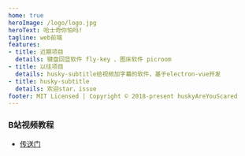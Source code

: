 ```yaml
---
home: true
heroImage: /logo/logo.jpg
heroText: 哈士奇你怕吗!
tagline: web前端
features:
- title: 近期项目
  details: 键盘回显软件 fly-key 、图床软件 picroom
- title: 以往项目
  details: husky-subtitle给视频加字幕的软件，基于electron-vue开发
- title: husky-subtitle
  details: 欢迎star，issue
footer: MIT Licensed | Copyright © 2018-present huskyAreYouScared
---
```


### B站视频教程
* [传送门](https://space.bilibili.com/28125784)